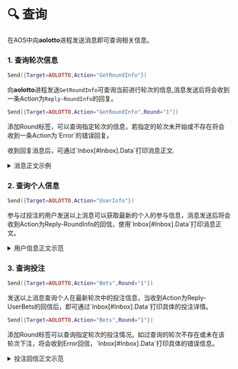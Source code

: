 # 🔍 查询

在AOS中向**aolotto**进程发送消息即可查询相关信息。

### 1. 查询轮次信息

```lua
Send({Target=AOLOTTO,Action="GetRoundInfo"})
```

向**aolotto**进程发送`GetRoundInfo`可查询当前进行轮次的信息,消息发送后将会收到一条Action为`Reply-RoundInfo`的回复。

```lua
Send({Target=AOLOTTO,Action="GetRoundInfo",Round="1"})
```

添加Round标签，可以查询指定轮次的信息，若指定的轮次未开始或不存在将会收到一条Action为\`Error\`的错误回复。

收到回复消息后，可通过\`Inbox\[#Inbox].Data\`打印消息正文.

<details>

<summary>消息正文示例</summary>

```
  -----------------------------------------      
  aolotto Round 1 - Ended
  ----------------------------------------- 
  * Pool Balance:      215.200 ALT
  * Estimated Prize:   160.100 ALT
  * Participants:      3
  * Bets:              110200
  * Start at:          2024/07/12 19:07 UTC
  * Lucky Number:      547
  ----------------------------------------- 
  Ends at 2024/07/14 01:17 UTC, 1 winners.
```

</details>

### 2. 查询个人信息

```lua
Send({Target=AOLOTTO,Action="UserInfo"})
```

参与过投注的用户发送以上消息可以获取最新的个人的参与信息，消息发送后将会收到Action为Reply-RoundInfo的回信，使用\`Inbox\[#Inbox].Data\`打印消息正文。

<details>

<summary>用户信息正文示范</summary>

```
 TRSgY37rCXAVmYXzKQ3pw1-lyBDASlw5GGphXVO5DJE
  -------------------------------------------
  * Number of Wins :   1
  * Rewards Balance :  0.000 ALT
  * Total Rewards :    160.100 ALT
  * Bets Amount :      407000
  * Bets Placed :      11
  -------------------------------------------
  First bet on 2024/07/14 01:17 UTC
```

</details>

### 3. 查询投注

```lua
Send({Target=AOLOTTO,Action="Bets",Round="1"})
```

发送以上消息查询个人在最新轮次中的投注信息，当收到Action为Reply-UserBets的回信后，即可通过\`Inbox\[#Inbox].Data\`打印具体的投注详情。

```lua
Send({Target=AOLOTTO,Action="Bets",Round="1"})
```

添加Round标签可以查询指定轮次的投注情况。如过查询的轮次不存在或未在该轮次下注，将会收到Error回信，\`Inbox\[#Inbox].Data\`打印具体的错误信息。

<details>

<summary>投注回信正文示范</summary>

```
You've placed 3000 bets that cover 3 numbers on Round 1 : 
----------------------------------------------------------
 782 * 1000  |  400 * 1000  |  870 * 1000  | 
```

</details>
